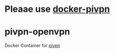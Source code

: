 # Pleaae use <a href="https://github.com/Archef2000/docker-pivpn">docker-pivpn</a>
# pivpn-openvpn
Docker Container for <a href="https://github.com/pivpn/pivpn">pivpn</a>
